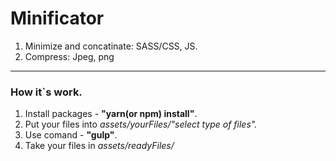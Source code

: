 # Minificator  

1) Minimize and concatinate:  SASS/CSS, JS.  
2) Compress:  Jpeg, png  
___  
### How it`s work.
1) Install packages - __"yarn(or npm) install"__.
2) Put your files into _assets/yourFiles/"select type of files"._  
3) Use comand - __"gulp"__.  
4) Take your files in _assets/readyFiles/_
